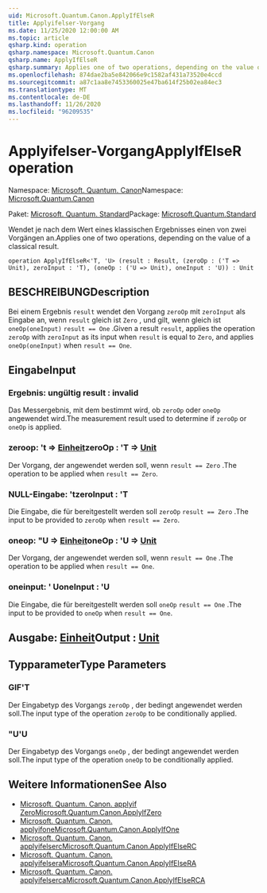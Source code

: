 ```yaml
---
uid: Microsoft.Quantum.Canon.ApplyIfElseR
title: Applyifelser-Vorgang
ms.date: 11/25/2020 12:00:00 AM
ms.topic: article
qsharp.kind: operation
qsharp.namespace: Microsoft.Quantum.Canon
qsharp.name: ApplyIfElseR
qsharp.summary: Applies one of two operations, depending on the value of a classical result.
ms.openlocfilehash: 874dae2ba5e842066e9c1582af431a73520e4ccd
ms.sourcegitcommit: a87c1aa8e7453360025e47ba614f25b02ea84ec3
ms.translationtype: MT
ms.contentlocale: de-DE
ms.lasthandoff: 11/26/2020
ms.locfileid: "96209535"
---
```

# <a name="applyifelser-operation"></a><span data-ttu-id="560d4-102">Applyifelser-Vorgang</span><span class="sxs-lookup"><span data-stu-id="560d4-102">ApplyIfElseR operation</span></span>

<span data-ttu-id="560d4-103">Namespace: [Microsoft. Quantum. Canon](xref:Microsoft.Quantum.Canon)</span><span class="sxs-lookup"><span data-stu-id="560d4-103">Namespace: [Microsoft.Quantum.Canon](xref:Microsoft.Quantum.Canon)</span></span>

<span data-ttu-id="560d4-104">Paket: [Microsoft. Quantum. Standard](https://nuget.org/packages/Microsoft.Quantum.Standard)</span><span class="sxs-lookup"><span data-stu-id="560d4-104">Package: [Microsoft.Quantum.Standard](https://nuget.org/packages/Microsoft.Quantum.Standard)</span></span>


<span data-ttu-id="560d4-105">Wendet je nach dem Wert eines klassischen Ergebnisses einen von zwei Vorgängen an.</span><span class="sxs-lookup"><span data-stu-id="560d4-105">Applies one of two operations, depending on the value of a classical result.</span></span>

```qsharp
operation ApplyIfElseR<'T, 'U> (result : Result, (zeroOp : ('T => Unit), zeroInput : 'T), (oneOp : ('U => Unit), oneInput : 'U)) : Unit
```


## <a name="description"></a><span data-ttu-id="560d4-106">BESCHREIBUNG</span><span class="sxs-lookup"><span data-stu-id="560d4-106">Description</span></span>

<span data-ttu-id="560d4-107">Bei einem Ergebnis `result` wendet den Vorgang `zeroOp` mit `zeroInput` als Eingabe an, wenn `result` gleich ist `Zero` , und gilt, wenn gleich ist `oneOp(oneInput)` `result == One` .</span><span class="sxs-lookup"><span data-stu-id="560d4-107">Given a result `result`, applies the operation `zeroOp` with `zeroInput` as its input when `result` is equal to `Zero`, and applies `oneOp(oneInput)` when `result == One`.</span></span>

## <a name="input"></a><span data-ttu-id="560d4-108">Eingabe</span><span class="sxs-lookup"><span data-stu-id="560d4-108">Input</span></span>

### <a name="result--__invalidresult__"></a><span data-ttu-id="560d4-109">Ergebnis: __ungültig <Result>__</span><span class="sxs-lookup"><span data-stu-id="560d4-109">result : __invalid<Result>__</span></span>

<span data-ttu-id="560d4-110">Das Messergebnis, mit dem bestimmt wird, ob `zeroOp` oder `oneOp` angewendet wird.</span><span class="sxs-lookup"><span data-stu-id="560d4-110">The measurement result used to determine if `zeroOp` or `oneOp` is applied.</span></span>


### <a name="zeroop--t--unit"></a><span data-ttu-id="560d4-111">zeroop: 't => [Einheit](xref:microsoft.quantum.lang-ref.unit)</span><span class="sxs-lookup"><span data-stu-id="560d4-111">zeroOp : 'T => [Unit](xref:microsoft.quantum.lang-ref.unit)</span></span> 

<span data-ttu-id="560d4-112">Der Vorgang, der angewendet werden soll, wenn `result == Zero` .</span><span class="sxs-lookup"><span data-stu-id="560d4-112">The operation to be applied when `result == Zero`.</span></span>


### <a name="zeroinput--t"></a><span data-ttu-id="560d4-113">NULL-Eingabe: 't</span><span class="sxs-lookup"><span data-stu-id="560d4-113">zeroInput : 'T</span></span>

<span data-ttu-id="560d4-114">Die Eingabe, die für bereitgestellt werden soll `zeroOp` `result == Zero` .</span><span class="sxs-lookup"><span data-stu-id="560d4-114">The input to be provided to `zeroOp` when `result == Zero`.</span></span>


### <a name="oneop--u--unit"></a><span data-ttu-id="560d4-115">oneop: "U => [Einheit](xref:microsoft.quantum.lang-ref.unit)</span><span class="sxs-lookup"><span data-stu-id="560d4-115">oneOp : 'U => [Unit](xref:microsoft.quantum.lang-ref.unit)</span></span> 

<span data-ttu-id="560d4-116">Der Vorgang, der angewendet werden soll, wenn `result == One` .</span><span class="sxs-lookup"><span data-stu-id="560d4-116">The operation to be applied when `result == One`.</span></span>


### <a name="oneinput--u"></a><span data-ttu-id="560d4-117">oneinput: ' U</span><span class="sxs-lookup"><span data-stu-id="560d4-117">oneInput : 'U</span></span>

<span data-ttu-id="560d4-118">Die Eingabe, die für bereitgestellt werden soll `oneOp` `result == One` .</span><span class="sxs-lookup"><span data-stu-id="560d4-118">The input to be provided to `oneOp` when `result == One`.</span></span>



## <a name="output--unit"></a><span data-ttu-id="560d4-119">Ausgabe: [Einheit](xref:microsoft.quantum.lang-ref.unit)</span><span class="sxs-lookup"><span data-stu-id="560d4-119">Output : [Unit](xref:microsoft.quantum.lang-ref.unit)</span></span>



## <a name="type-parameters"></a><span data-ttu-id="560d4-120">Typparameter</span><span class="sxs-lookup"><span data-stu-id="560d4-120">Type Parameters</span></span>

### <a name="t"></a><span data-ttu-id="560d4-121">GIF</span><span class="sxs-lookup"><span data-stu-id="560d4-121">'T</span></span>

<span data-ttu-id="560d4-122">Der Eingabetyp des Vorgangs `zeroOp` , der bedingt angewendet werden soll.</span><span class="sxs-lookup"><span data-stu-id="560d4-122">The input type of the operation `zeroOp` to be conditionally applied.</span></span>
### <a name="u"></a><span data-ttu-id="560d4-123">"U</span><span class="sxs-lookup"><span data-stu-id="560d4-123">'U</span></span>

<span data-ttu-id="560d4-124">Der Eingabetyp des Vorgangs `oneOp` , der bedingt angewendet werden soll.</span><span class="sxs-lookup"><span data-stu-id="560d4-124">The input type of the operation `oneOp` to be conditionally applied.</span></span>

## <a name="see-also"></a><span data-ttu-id="560d4-125">Weitere Informationen</span><span class="sxs-lookup"><span data-stu-id="560d4-125">See Also</span></span>

- [<span data-ttu-id="560d4-126">Microsoft. Quantum. Canon. applyif Zero</span><span class="sxs-lookup"><span data-stu-id="560d4-126">Microsoft.Quantum.Canon.ApplyIfZero</span></span>](xref:Microsoft.Quantum.Canon.ApplyIfZero)
- [<span data-ttu-id="560d4-127">Microsoft. Quantum. Canon. applyifone</span><span class="sxs-lookup"><span data-stu-id="560d4-127">Microsoft.Quantum.Canon.ApplyIfOne</span></span>](xref:Microsoft.Quantum.Canon.ApplyIfOne)
- [<span data-ttu-id="560d4-128">Microsoft. Quantum. Canon. applyifelserc</span><span class="sxs-lookup"><span data-stu-id="560d4-128">Microsoft.Quantum.Canon.ApplyIfElseRC</span></span>](xref:Microsoft.Quantum.Canon.ApplyIfElseRC)
- [<span data-ttu-id="560d4-129">Microsoft. Quantum. Canon. applyifelsera</span><span class="sxs-lookup"><span data-stu-id="560d4-129">Microsoft.Quantum.Canon.ApplyIfElseRA</span></span>](xref:Microsoft.Quantum.Canon.ApplyIfElseRA)
- [<span data-ttu-id="560d4-130">Microsoft. Quantum. Canon. applyifelserca</span><span class="sxs-lookup"><span data-stu-id="560d4-130">Microsoft.Quantum.Canon.ApplyIfElseRCA</span></span>](xref:Microsoft.Quantum.Canon.ApplyIfElseRCA)